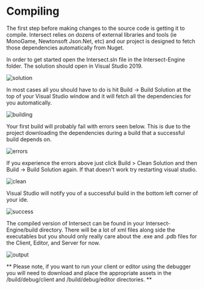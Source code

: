 # Compiling
The first step before making changes to the source code is getting it to compile. Intersect relies on dozens of external libraries and tools (ie MonoGame, Newtonsoft Json.Net, etc) and our project is designed to fetch those dependencies automatically from Nuget.

In order to get started open the Intersect.sln file in the Intersect-Engine folder. The solution should open in Visual Studio 2019.

![solution](https://www.ascensiongamedev.com/resources/filehost/bb694eabb570f22d541f87d1db2fc68f.png)

In most cases all you should have to do is hit Build -> Build Solution at the top of your Visual Studio window and it will fetch all the dependencies for you automatically.

![building](https://www.ascensiongamedev.com/resources/filehost/c1c27a3366987a9279610e40667eecf0.png)

Your first build will probably fail with errors seen below. This is due to the project downloading the dependencies during a build that a successful build depends on.

![errors](https://www.ascensiongamedev.com/resources/filehost/3ddd530d599409f7a8a69a510fa3ab70.png)

If you experience the errors above just click Build > Clean Solution and then Build -> Build Solution again. If that doesn't work try restarting visual studio.

![clean](https://www.ascensiongamedev.com/resources/filehost/068c7b0d67e8fa94d998f8b2151f98a1.png)

Visual Studio will notify you of a successful build in the bottom left corner of your ide.

![success](https://www.ascensiongamedev.com/resources/filehost/cfbb467b54914238dcadcde9383f342f.png)

The compiled version of Intersect can be found in your Intersect-Engine/build directory. There will be a lot of xml files along side the executables but you should only really care about the .exe and .pdb files for the Client, Editor, and Server for now.

![output](https://www.ascensiongamedev.com/resources/filehost/5c0070679608ae4d663de3bc34c4527b.png)


** Please note, if you want to run your client or editor using the debugger you will need to download and place the appropriate assets in the /build/debug/client and /build/debug/editor directories. **
